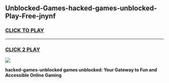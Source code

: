 
## Unblocked-Games-hacked-games-unblocked-Play-Free-jnynf
<h3>
<a href="https://premium76.site?title=hacked-games-unblocked&ref=18A">CLICK TO PLAY</a></h3>
<hr>

<h3>
<a href="https://premium76.site?title=hacked-games-unblocked&ref=18A">CLICK 2 PLAY</a>
  
</h3>

<a href="https://premium76.site?title=hacked-games-unblocked&ref=18A"><img src="https://clearcache.store/games.png"></a>


**hacked-games-unblocked games unblocked: Your Gateway to Fun and Accessible Online Gaming**
